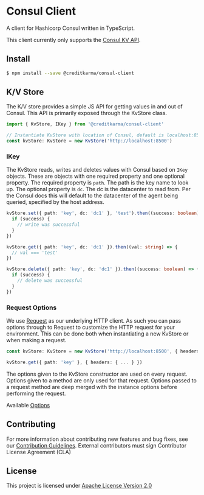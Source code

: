 # Consul Client

A client for Hashicorp Consul written in TypeScript.

This client currently only supports the [Consul KV API](https://www.consul.io/api/kv.html).

## Install

```sh
$ npm install --save @creditkarma/consul-client
```

## K/V Store

The K/V store provides a simple JS API for getting values in and out of Consul. This API is primarily exposed through the KvStore class.

```typescript
import { KvStore, IKey } from '@creditkarma/consul-client'

// Instantiate KvStore with location of Consul, default is localhost:8500
const kvStore: KvStore = new KvStore('http://localhost:8500')
```

### IKey

The KvStore reads, writes and deletes values with Consul based on `IKey` objects. These are objects with one required property and one optional property. The required property is `path`. The path is the key name to look up. The optional property is `dc`. The dc is the datacenter to read from. Per the Consul docs this will default to the datacenter of the agent being queried, specified by the host address.

```typescript
kvStore.set({ path: 'key', dc: 'dc1' }, 'test').then((success: boolean) => {
  if (success) {
    // write was successful
  }
})

kvStore.get({ path: 'key', dc: 'dc1' }).then((val: string) => {
  // val === 'test'
})

kvStore.delete({ path: 'key', dc: 'dc1' }).then((success: boolean) => {
  if (success) {
    // delete was successful
  }
})
```

### Request Options

We use [Request](https://github.com/request/request) as our underlying HTTP client. As such you can pass options through to Request to customize the HTTP request for your environment. This can be done both when instantiating a new KvStore or when making a request.

```typescript
const kvStore: KvStore = new KvStore('http://localhost:8500', { headers: { ... } })

kvStore.get({ path: 'key' }, { headers: { ... } })
```

The options given to the KvStore constructor are used on every request. Options given to a method are only used for that request. Options passed to a request method are deep merged with the instance options before performing the request.

Available [Options](https://github.com/request/request#requestoptions-callback)

## Contributing

For more information about contributing new features and bug fixes, see our [Contribution Guidelines](https://github.com/creditkarma/CONTRIBUTING.md).
External contributors must sign Contributor License Agreement (CLA)

## License

This project is licensed under [Apache License Version 2.0](./LICENSE)